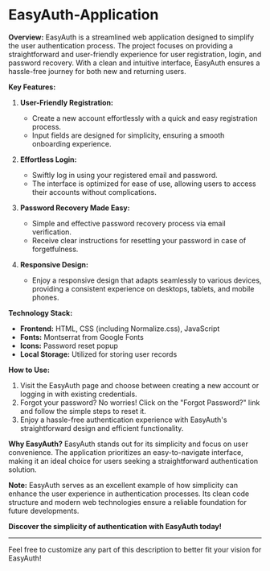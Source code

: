 # EasyAuth-Application
**Overview:**
EasyAuth is a streamlined web application designed to simplify the user authentication process. The project focuses on providing a straightforward and user-friendly experience for user registration, login, and password recovery. With a clean and intuitive interface, EasyAuth ensures a hassle-free journey for both new and returning users.

**Key Features:**

1. **User-Friendly Registration:**
   - Create a new account effortlessly with a quick and easy registration process.
   - Input fields are designed for simplicity, ensuring a smooth onboarding experience.

2. **Effortless Login:**
   - Swiftly log in using your registered email and password.
   - The interface is optimized for ease of use, allowing users to access their accounts without complications.

3. **Password Recovery Made Easy:**
   - Simple and effective password recovery process via email verification.
   - Receive clear instructions for resetting your password in case of forgetfulness.

4. **Responsive Design:**
   - Enjoy a responsive design that adapts seamlessly to various devices, providing a consistent experience on desktops, tablets, and mobile phones.

**Technology Stack:**
- **Frontend:** HTML, CSS (including Normalize.css), JavaScript
- **Fonts:** Montserrat from Google Fonts
- **Icons:** Password reset popup
- **Local Storage:** Utilized for storing user records

**How to Use:**
1. Visit the EasyAuth page and choose between creating a new account or logging in with existing credentials.
2. Forgot your password? No worries! Click on the "Forgot Password?" link and follow the simple steps to reset it.
3. Enjoy a hassle-free authentication experience with EasyAuth's straightforward design and efficient functionality.

**Why EasyAuth?**
EasyAuth stands out for its simplicity and focus on user convenience. The application prioritizes an easy-to-navigate interface, making it an ideal choice for users seeking a straightforward authentication solution.

**Note:**
EasyAuth serves as an excellent example of how simplicity can enhance the user experience in authentication processes. Its clean code structure and modern web technologies ensure a reliable foundation for future developments.

**Discover the simplicity of authentication with EasyAuth today!**

---

Feel free to customize any part of this description to better fit your vision for EasyAuth!
